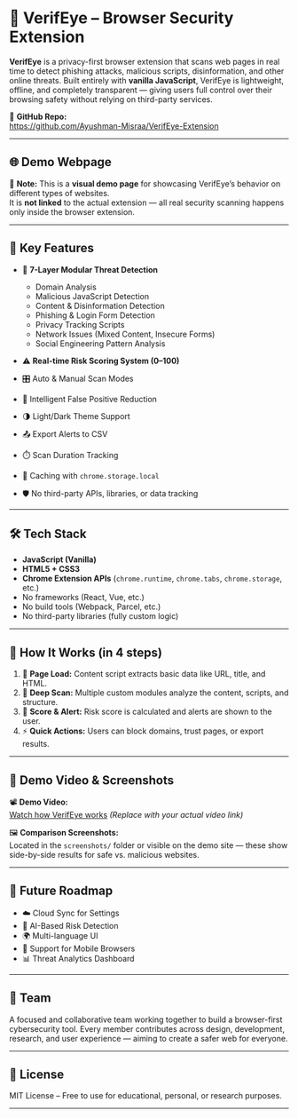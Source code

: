 # 🔐 VerifEye – Browser Security Extension

**VerifEye** is a privacy-first browser extension that scans web pages in real time to detect phishing attacks, malicious scripts, disinformation, and other online threats. Built entirely with **vanilla JavaScript**, VerifEye is lightweight, offline, and completely transparent — giving users full control over their browsing safety without relying on third-party services.

🔗 **GitHub Repo:**  
https://github.com/Ayushman-Misraa/VerifEye-Extension

---

## 🌐 Demo Webpage



📌 **Note:** This is a **visual demo page** for showcasing VerifEye’s behavior on different types of websites.  
It is **not linked** to the actual extension — all real security scanning happens only inside the browser extension.

---

## 🧠 Key Features

- 🧩 **7-Layer Modular Threat Detection**
  - Domain Analysis
  - Malicious JavaScript Detection
  - Content & Disinformation Detection
  - Phishing & Login Form Detection
  - Privacy Tracking Scripts
  - Network Issues (Mixed Content, Insecure Forms)
  - Social Engineering Pattern Analysis

- ⚠️ **Real-time Risk Scoring System (0–100)**
- 🎛️ Auto & Manual Scan Modes
- 🧠 Intelligent False Positive Reduction
- 🌗 Light/Dark Theme Support
- 📤 Export Alerts to CSV
- ⏱️ Scan Duration Tracking
- 💾 Caching with `chrome.storage.local`
- 🛡️ No third-party APIs, libraries, or data tracking

---

## 🛠️ Tech Stack

- **JavaScript (Vanilla)**
- **HTML5 + CSS3**
- **Chrome Extension APIs** (`chrome.runtime`, `chrome.tabs`, `chrome.storage`, etc.)
- No frameworks (React, Vue, etc.)
- No build tools (Webpack, Parcel, etc.)
- No third-party libraries (fully custom logic)

---

## 🧪 How It Works (in 4 steps)

1. 🔎 **Page Load:** Content script extracts basic data like URL, title, and HTML.
2. 🧠 **Deep Scan:** Multiple custom modules analyze the content, scripts, and structure.
3. 🧾 **Score & Alert:** Risk score is calculated and alerts are shown to the user.
4. ⚡ **Quick Actions:** Users can block domains, trust pages, or export results.

---

## 🎥 Demo Video & Screenshots

📽️ **Demo Video:**  
[Watch how VerifEye works](https://example.com/demo-video) *(Replace with your actual video link)*

🖼️ **Comparison Screenshots:**  
Located in the `screenshots/` folder or visible on the demo site — these show side-by-side results for safe vs. malicious websites.

---

## 🧭 Future Roadmap

- ☁️ Cloud Sync for Settings
- 🧠 AI-Based Risk Detection
- 🌍 Multi-language UI
- 📱 Support for Mobile Browsers
- 📊 Threat Analytics Dashboard

---

## 👥 Team

A focused and collaborative team working together to build a browser-first cybersecurity tool. Every member contributes across design, development, research, and user experience — aiming to create a safer web for everyone.

---

## 📝 License

MIT License – Free to use for educational, personal, or research purposes.

---

